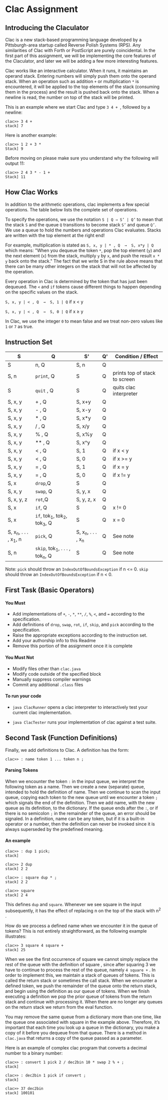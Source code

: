 # Clac Assignment

## Introducing the Claculator
Clac is a new stack-based programming language developed by a Pittsburgh-area startup called Reverse Polish Systems (RPS). Any similarities of Clac with Forth or PostScript are purely coincidental. In the first part of this assignment, we will be implementing the core features of the Claculator, and later we will be adding a few more interesting features.

Clac works like an interactive calculator. When it runs, it maintains an operand stack. Entering numbers will simply push them onto the operand stack. When an operation such as addition `+` or multiplication `*` is encountered, it will be applied to the top elements of the stack (consuming them in the process) and the result is pushed back onto the stack. When a newline is read, the number on top of the stack will be printed.

This is an example where we start Clac and type `3 4 + `, followed by a newline:
```
clac>> 3 4 +
stack] 7
```

Here is another example:
```
clac>> 1 2 + 3 *
Stack] 9
```

Before moving on please make sure you understand why the following will output 11:
```
clac>> 2 4 3 * - 1 +
Stack] 11
```

## How Clac Works
In addition to the arithmetic operations, clac implements a few special operations. The table below lists the complete set of operations.

To specify the operations, we use the notation `S | Q → S’ | Q’`
to mean that the stack `S` and the queue `Q` transitions to become stack `S’` and queue `Q’`. We use a queue to hold the numbers and operations Clac evaluates. Stacks are written with the top element at the right end!

For example, multiplication is stated as
`S, x, y | * , Q  →  S, x*y | Q`
which means: "When you dequeue the token `*`, pop the top element (`y`) and the next element (`x`) from the stack, multiply `y` by `x`, and push the result `x * y` back onto the stack." The fact that we write S in the rule above means that there can be many other integers on the stack that will not be affected by the operation.

Every operation in Clac is determined by the token that has just been dequeued. The `<` and `if` tokens cause different things to happen depending on the specific values on the stack.

`S, x, y | < , Q  →  S, 1 | Q` if x < y

`S, x, y | < , Q  →  S, 0 | Q` if x ≥ y

In Clac, we use the integer `0` to mean false and we treat non-zero values like `1` or `7` as true.

## Instruction Set
|   S   |   Q   |   S'  | Q'  | Condition / Effect |
| ----- | ----- | ----- | --- | ------------------ |
| S     | n, Q  | S, n| Q   |   |
| S, n  | `print`, Q | S | Q | prints top of stack to screen |
| S     | `quit` , Q | S | Q | quits clac interpreter |
|S, x, y| + , Q | S, x+y | Q | |
|S, x, y| - , Q | S, x-y | Q | |
|S, x, y| * , Q | S, x*y | Q | |
|S, x, y| / , Q | S, x/y | Q | |
|S, x, y| % , Q | S, x%y | Q | |
|S, x, y|** , Q | S, x^y | Q | |
|S, x, y| < , Q | S, 1   | Q | if x < y |
|S, x, y| < , Q | S, 0   | Q | if x >= y|
|S, x, y| = , Q | S, 1   | Q | if x = y |
|S, x, y| = , Q | S, 0   | Q | if x != y |
| S, x  |`drop`,Q|  S    | Q | |
|S, x, y|`swap`, Q |S, y, x|Q| |
|S, x, y, z|`rot`,Q|S, y, z, x|Q| |
| S, x  |`if`, Q| S      | Q |x != 0|
| S, x  |`if`, tok<sub>1</sub>, tok<sub>2</sub>, tok<sub>3</sub>, Q | S | Q | x = 0 |
| S, x<sub>n</sub>, . . . , x<sub>1</sub>, n |`pick`, Q |S, x<sub>n</sub>, . . . , x<sub>n</sub>| Q |See note|
| S, n  |`skip`, tok<sub>1</sub>, . . . , tok<sub>n</sub>, Q | S | Q |See note |

Note: `pick` should throw an `IndexOutOfBoundsException` if n <= 0. `skip` should throw an `IndexOutOfBoundsException` if n < 0.

## First Task (Basic Operators)
#### You Must
* Add implementations of `+`, `-`, `*`, `**`, `/`, `%`, `<`, and `=` according to the specification.
* Add definitions of `drop`, `swap`, `rot`, `if`, `skip`, and `pick` according to the specification.
* Raise the appropriate exceptions according to the instruction set.
* Add your authorship info to this Readme
* Remove this portion of the assignment once it is complete

#### You Must Not
* Modify files other than `clac.java`
* Modify code outside of the specified block
* Manually suppress compiler warnings
* Commit any additional `.class` files

#### To run your code
* `java ClacRunner` opens a clac interpreter to interactively test your current clac implementation.

* `java ClacTester` runs your implementation of clac against a test suite.

## Second Task (Function Definitions)
Finally, we add definitions to Clac. A definition has the form:
```
clac>> : name token 1 ... token n ;
```
#### Parsing Tokens
When we encounter the token `:` in the input queue, we interpret the following token as a name. Then we create a new (separate) queue, intended to hold the definition of name. Then we continue to scan the input queue, copying each token to the new queue until we encounter a token `;` which signals the end of the definition. Then we add name, with the new queue as its definition, to the dictionary.
If the queue ends after the `:`, or if there is no semicolon `;` in the remainder of the queue, an error should be signaled. In a definition, name can be any token, but if it is a built-in operator or a number, then the definition can never be invoked since it is always superseded by the predefined meaning.

#### An example
```
clac>> : dup 1 pick;
stack]

clac>> 2 dup
stack] 2 2

clac>> : square dup * ;
stack] 2 2

clac>> square
stack] 2 4
```
This defines `dup` and `square`. Whenever we see square in the input subsequently, it has the effect of replacing n on the top of the stack with n<sup>2</sup> .

How do we process a defined name when we encounter it in the queue of tokens? This is not entirely straightforward, as the following example illustrates:
```
clac>> 3 square 4 square +
stack] 25
```
When we see the first occurrence of square we cannot simply replace the rest of the queue with the definition of square , since after squaring 3 we have to continue to process the rest of the queue, namely `4 square +` .
In order to implement this, we maintain a stack of queues of tokens. This is called the return stack or sometimes the call stack. When we encounter a defined token, we push the remainder of the queue onto the return stack, and begin using the definition as our queue of tokens. When we finish executing a definition we pop the prior queue of tokens from the return stack and continue with processing it. When there are no longer any queues on the return stack we return from the eval function.

You may remove the same queue from a dictionary more than one time, like the queue one associated with square in the example above. Therefore, it’s important that each time you look up a queue in the dictionary, you make a copy of it before you dequeue from that queue. There is a method in `clac.java` that returns a copy of the queue passed as a parameter.

Here is an example of complex clac program that converts a decimal number to a binary number:
```
clac>> : convert 1 pick 2 / dec2bin 10 * swap 2 % + ;
stack]

clac>> : dec2bin 1 pick if convert ;
stack]

clac>> 37 dec2bin
stack] 100101
```
